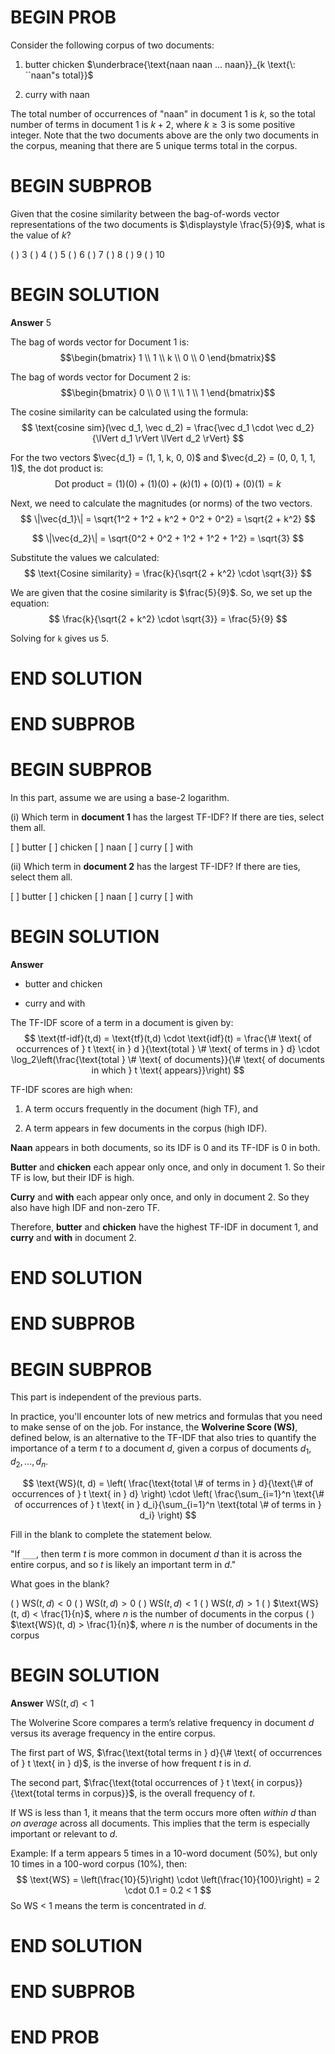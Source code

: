 # BEGIN PROB

Consider the following corpus of two documents:

1.  butter chicken
    $\underbrace{\text{naan naan ... naan}}_{k \text{\: ``naan"s total}}$

2.  curry with naan

The total number of occurrences of "naan\" in document 1 is $k$, so the
total number of terms in document 1 is $k + 2$, where $k \geq 3$ is some
positive integer. Note that the two documents above are the only two
documents in the corpus, meaning that there are 5 unique terms total in
the corpus.

# BEGIN SUBPROB

Given that the cosine similarity between the bag-of-words vector
representations of the two documents is $\displaystyle \frac{5}{9}$,
what is the value of $k$?

( ) 3 
( ) 4 
( ) 5
( ) 6 
( ) 7 
( ) 8 
( ) 9 
( ) 10

# BEGIN SOLUTION
**Answer** 5

The bag of words vector for Document 1 is:  $$\begin{bmatrix} 1 \\ 1 \\ k \\ 0 \\ 0 \end{bmatrix}$$
 

The bag of words vector for Document 2 is:$$\begin{bmatrix} 0 \\ 0 \\ 1 \\ 1 \\ 1 \end{bmatrix}$$

The cosine similarity can be calculated using the formula:
$$
\text{cosine sim}(\vec d_1, \vec d_2) = \frac{\vec d_1 \cdot \vec d_2}{\lVert d_1 \rVert \lVert d_2 \rVert}
$$

For the two vectors $\vec{d_1} = (1, 1, k, 0, 0)$ and  $\vec{d_2} = (0, 0, 1, 1, 1)$, the dot product is:
$$
\text{Dot product} = (1)(0) + (1)(0) + (k)(1) + (0)(1) + (0)(1) = k
$$

Next, we need to calculate the magnitudes (or norms) of the two vectors. 
$$
\|\vec{d_1}\| = \sqrt{1^2 + 1^2 + k^2 + 0^2 + 0^2} = \sqrt{2 + k^2}
$$

$$
\|\vec{d_2}\| = \sqrt{0^2 + 0^2 + 1^2 + 1^2 + 1^2} = \sqrt{3}
$$

Substitute the values we calculated:
$$
\text{Cosine similarity} = \frac{k}{\sqrt{2 + k^2} \cdot \sqrt{3}}
$$

We are given that the cosine similarity is $\frac{5}{9}$. So, we set up the equation:
$$
\frac{k}{\sqrt{2 + k^2} \cdot \sqrt{3}} = \frac{5}{9}
$$

Solving for `k` gives us 5.



# END SOLUTION

# END SUBPROB

# BEGIN SUBPROB

In this part, assume we are using a base-2 logarithm.

(i) Which term in **document 1** has the largest TF-IDF? If there are ties, select them all.

[ ] butter
[ ] chicken
[ ] naan
[ ] curry
[ ] with

(ii) Which term in **document 2** has the largest TF-IDF? If there are ties, select them all.

[ ] butter
[ ] chicken
[ ] naan
[ ] curry
[ ] with

# BEGIN SOLUTION
**Answer**

- butter and chicken

- curry and with


The TF-IDF score of a term in a document is given by:
$$
\text{tf-idf}(t,d) = \text{tf}(t,d) \cdot \text{idf}(t)
                    = \frac{\# \text{ of occurrences of } t \text{ in } d }{\text{total } \# \text{ of terms in } d} \cdot \log_2\left(\frac{\text{total } \# \text{ of documents}}{\# \text{ of documents in which } t \text{ appears}}\right)
$$

TF-IDF scores are high when:

1. A term occurs frequently in the document (high TF), and

2. A term appears in few documents in the corpus (high IDF).

**Naan** appears in both documents, so its IDF is 0 and its TF-IDF is 0 in both.

**Butter** and **chicken** each appear only once, and only in document 1. So their TF is low, but their IDF is high.

**Curry** and **with** each appear only once, and only in document 2. So they also have high IDF and non-zero TF.

Therefore, **butter** and **chicken** have the highest TF-IDF in document 1, and **curry** and **with** in document 2.

# END SOLUTION

# END SUBPROB

# BEGIN SUBPROB

This part is independent of the previous parts.

In practice, you'll encounter lots of new metrics and formulas that you
need to make sense of on the job. For instance, the **Wolverine Score
(WS)**, defined below, is an alternative to the TF-IDF that also tries
to quantify the importance of a term $t$ to a document $d$, given a
corpus of documents $d_1, d_2, ..., d_n$.

$$
\text{WS}(t, d) = \left( \frac{\text{total \# of terms in } d}{\text{\# of occurrences of } t \text{ in } d} \right) \cdot \left( \frac{\sum_{i=1}^n \text{\# of occurrences of } t \text{ in } d_i}{\sum_{i=1}^n \text{total \# of terms in } d_i} \right)
$$

Fill in the blank to complete the statement below.

"If `___`, then term $t$ is more common in document $d$ than it is
across the entire corpus, and so $t$ is likely an important term in
$d$.\"

What goes in the blank?

( ) $\text{WS}(t, d) < 0$
( ) $\text{WS}(t, d) > 0$
( ) $\text{WS}(t, d) < 1$
( ) $\text{WS}(t, d) > 1$
( ) $\text{WS}(t, d) < \frac{1}{n}$, where $n$ is the number of documents in the corpus
( ) $\text{WS}(t, d) > \frac{1}{n}$, where $n$ is the number of documents in the corpus

# BEGIN SOLUTION
**Answer** $\text{WS}(t, d) < 1$

The Wolverine Score compares a term’s relative frequency in document $d$ versus its average frequency in the entire corpus.

The first part of WS, $\frac{\text{total terms in } d}{\# \text{ of occurrences of } t \text{ in } d}$, is the inverse of how frequent $t$ is in $d$.

The second part, $\frac{\text{total occurrences of } t \text{ in corpus}}{\text{total terms in corpus}}$, is the overall frequency of $t$.

If WS is less than 1, it means that the term occurs more often *within* $d$ than *on average* across all documents. This implies that the term is especially important or relevant to $d$.

Example: If a term appears 5 times in a 10-word document (50%), but only 10 times in a 100-word corpus (10%), then:
$$
\text{WS} = \left(\frac{10}{5}\right) \cdot \left(\frac{10}{100}\right) = 2 \cdot 0.1 = 0.2 < 1
$$
So WS < 1 means the term is concentrated in $d$.

# END SOLUTION

# END SUBPROB

# END PROB